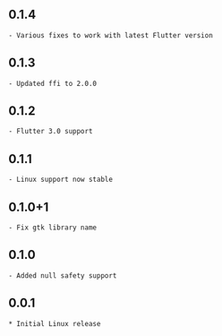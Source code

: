 ## 0.1.4
    - Various fixes to work with latest Flutter version
## 0.1.3
    - Updated ffi to 2.0.0
## 0.1.2
    - Flutter 3.0 support
## 0.1.1
    - Linux support now stable
## 0.1.0+1
    - Fix gtk library name
## 0.1.0
    - Added null safety support
## 0.0.1

    * Initial Linux release